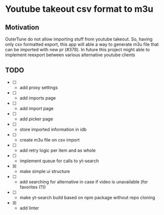 # Youtube takeout csv format to m3u

## Motivation

OuterTune do not allow importing stuff from youtube takeout. So, having only csv formatted export, this app will able a way to generate m3u file that can be imported with new pr (#378). In future this project might able to implement reexport between various alternative youtube clients

## TODO

- [ ] - add proxy settings
- [ ] - add imports page
- [ ] - add import page
- [ ] - add picker page
- [ ] - store imported information in idb
- [ ] - create m3u file on csv import
- [ ] - add retry logic per item and as whole
- [ ] - implement queue for calls to yt-search
- [x] - make simple ui structure
- [ ] - add searching for alternative in case if video is unavailable (for favorites (?))
- [ ] - make yt-search build based on npm package without repo cloning
- [x] - add linter